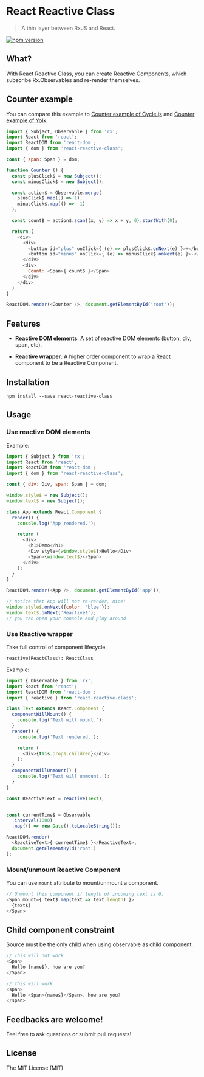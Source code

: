 # React Reactive Class
> A thin layer between RxJS and React.

[![npm version](https://img.shields.io/npm/v/react-reactive-class.svg?style=flat-square)](https://www.npmjs.com/package/react-reactive-class)

## What?
With React Reactive Class, you can create Reactive Components, which
subscribe Rx.Observables and re-render themselves.

## Counter example

You can compare this example to [Counter example of Cycle.js](https://github.com/cyclejs/cyclejs/blob/master/examples/basic/counter/src/main.js) and [Counter example of Yolk](https://github.com/yolkjs/yolk#example).

```javascript
import { Subject, Observable } from 'rx';
import React from 'react';
import ReactDOM from 'react-dom';
import { dom } from 'react-reactive-class';

const { span: Span } = dom;

function Counter () {
  const plusClick$ = new Subject();
  const minusClick$ = new Subject();

  const action$ = Observable.merge(
    plusClick$.map(() => 1),
    minusClick$.map(() => -1)
  );

  const count$ = action$.scan((x, y) => x + y, 0).startWith(0);

  return (
    <div>
      <div>
        <button id="plus" onClick={ (e) => plusClick$.onNext(e) }>+</button>
        <button id="minus" onClick={ (e) => minusClick$.onNext(e) }>-</button>
      </div>
      <div>
        Count: <Span>{ count$ }</Span>
      </div>
    </div>
  )
}

ReactDOM.render(<Counter />, document.getElementById('root'));
```

## Features

- **Reactive DOM elements**: A set of reactive DOM elements (button, div, span, etc).

- **Reactive wrapper**: A higher order component to wrap a React component to be a Reactive Component.

## Installation
```
npm install --save react-reactive-class
```

## Usage

### Use reactive DOM elements

Example:

```javascript
import { Subject } from 'rx';
import React from 'react';
import ReactDOM from 'react-dom';
import { dom } from 'react-reactive-class';

const { div: Div, span: Span } = dom;

window.style$ = new Subject();
window.text$ = new Subject();

class App extends React.Component {
  render() {
    console.log('App rendered.');

    return (
      <div>
        <h1>Demo</h1>
        <Div style={window.style$}>Hello</Div>
        <Span>{window.text$}</Span>
      </div>
    );
  }
}

ReactDOM.render(<App />, document.getElementById('app'));

// notice that App will not re-render, nice!
window.style$.onNext({color: 'blue'});
window.text$.onNext('Reactive!');
// you can open your console and play around
```

### Use Reactive wrapper

Take full control of component lifecycle.

```
reactive(ReactClass): ReactClass
```

Example:

```javascript
import { Observable } from 'rx';
import React from 'react';
import ReactDOM from 'react-dom';
import { reactive } from 'react-reactive-class';

class Text extends React.Component {
  componentWillMount() {
    console.log('Text will mount.');
  }
  render() {
    console.log('Text rendered.');

    return (
      <div>{this.props.children}</div>
    );
  }
  componentWillUnmount() {
    console.log('Text will unmount.');
  }
}

const ReactiveText = reactive(Text);


const currentTime$ = Observable
  .interval(1000)
  .map(() => new Date().toLocaleString());

ReactDOM.render(
  <ReactiveText>{ currentTime$ }</ReactiveText>,
  document.getElementById('root')
);
```

### Mount/unmount Reactive Component

You can use `mount` attribute to mount/unmount a component.

```javascript
// Unmount this component if length of incoming text is 0.
<Span mount={ text$.map(text => text.length) }>
  {text$}
</Span>
```

## Child component constraint
Source must be the only child when using observable as child component.
```javascript
// This will not work
<Span>
  Hello {name$}, how are you?
</Span>

// This will work
<span>
  Hello <Span>{name$}</Span>, how are you?
</span>
```

## Feedbacks are welcome!
Feel free to ask questions or submit pull requests!

## License
The MIT License (MIT)
